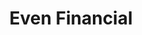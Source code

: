---
facebook: https://facebook.com/evenfinancial
linkedin: https://linkedin.com/company/even-financial
logohandle: evenfinancial
sort: evenfinancial
title: Even Financial
twitter: https://x.com/evenfinancial
website: https://evenfinancial.com/
---